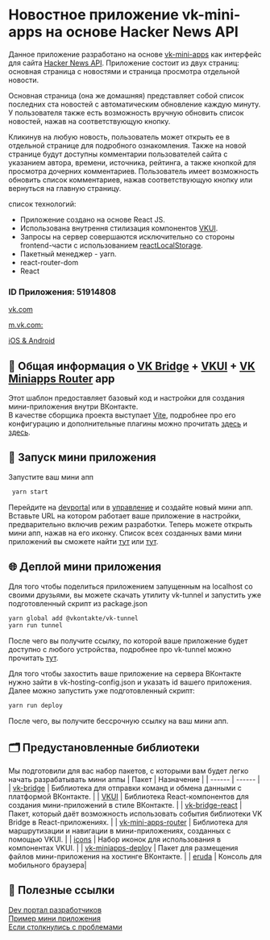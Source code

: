 # Новостное приложение vk-mini-apps на основе Hacker News API

Данное приложение разработано на основе [vk-mini-apps](https://dev.vk.com/ru) как интерфейс для сайта [Hacker News API](https://news.ycombinator.com/news). Приложение состоит из двух страниц: основная страница с новостями и страница просмотра отдельной новости.

Основная страница (она же домашняя) представляет собой список последних ста новостей с автоматическим обновление каждую минуту. У пользователя также есть возможность вручную обновить список новостей, нажав на соответствующую кнопку.

Кликинув на любую новость, пользователь может открыть ее в отдельной странице для подробного ознакомления. Также на новой страницe будут доступны комментарии пользователей сайта с указанием автора, времени, источника, рейтинга, а также кнопкой для просмотра дочерних комментариев. Пользователь имеет возможность обновить список комментариев, нажав соответствующую кнопку или вернуться на главную страницу.

cписок технологий:

-   Приложение создано на основе React JS.
-   Использована внутрення стилизация компонентов [VKUI](https://vkcom.github.io/VKUI/).
-   Запросы на сервер совершаются исключительно со стороны frontend-части c использованием [reactLocalStorage](https://www.npmjs.com/package/react-local-storage-manager).
-   Пакетный менеджер - yarn.
-   react-router-dom
-   React

### ID Приложения: 51914808

[vk.com](https://stage-app51914808-47add81e0c02.pages.vk-apps.com/index.html)

[m.vk.com:](https://stage-app51914808-47add81e0c02.pages.vk-apps.com/index.html)

[iOS & Android](https://stage-app51914808-47add81e0c02.pages.vk-apps.com/index.html)

## 🚀 Общая информация о [VK Bridge](https://github.com/VKCOM/vk-bridge) + [VKUI](https://github.com/VKCOM/VKUI) + [VK Miniapps Router](https://github.com/VKCOM/vk-mini-apps-router) app

Этот шаблон предоставляет базовый код и настройки для создания мини-приложения внутри ВКонтакте.  
В качестве сборщика проекта выступает [Vite](https://vite-docs-ru.vercel.app/guide/), подробнее про его конфигурацию и дополнительные плагины можно прочитать [здесь](https://vite-docs-ru.vercel.app/config/) и [здесь]().

## 🚀 Запуск мини приложения

Запустите ваш мини апп

```sh
 yarn start
```

Перейдите на [devportal](https://dev.vk.com/ru) или в [управление](https://vk.com/apps?act=manage) и создайте новый мини апп.  
Вставьте URL на котором работает ваше приложение в настройки, предварительно включив режим разработки.
Теперь можете открыть мини апп, нажав на его иконку.
Список всех созданных вами мини приложений вы сможете найти [тут](https://vk.com/apps?act=manage) или [тут](https://dev.vk.com/ru/admin/apps-list).

## 🌐 Деплой мини приложения

Для того чтобы поделиться приложением запущенным на localhost со своими друзьями, вы можете скачать утилиту vk-tunnel и запустить уже подготовленный скрипт из package.json

```sh
yarn global add @vkontakte/vk-tunnel
yarn run tunnel
```

После чего вы получите ссылку, по которой ваше приложение будет доступно с любого устройства, подробнее про vk-tunnel можно прочитать [тут](https://dev.vk.com/ru/libraries/tunnel).

Для того чтобы захостить ваше приложение на сервера ВКонтакте нужно зайти в vk-hosting-config.json и указать id вашего приложения. Далее можно запустить уже подготовленный скрипт:

```sh
yarn run deploy
```

После чего, вы получите бессрочную ссылку на ваш мини апп.

## 🗂️ Предустановленные библиотеки

Мы подготовили для вас набор пакетов, с которыми вам будет легко начать разрабатывать мини аппы
| Пакет | Назначение |
| ------ | ------ |
| [vk-bridge](https://dev.vk.com/ru/mini-apps/bridge) | Библиотека для отправки команд и обмена данными с платформой ВКонтакте. |
| [VKUI](https://vkcom.github.io/VKUI/) | Библиотека React-компонентов для создания мини-приложений в стиле ВКонтакте. |
| [vk-bridge-react](https://www.npmjs.com/package/@vkontakte/vk-bridge-react) | Пакет, который даёт возможность использовать события библиотеки VK Bridge в React-приложениях. |
| [vk-mini-apps-router](https://dev.vk.com/ru/libraries/router) | Библиотека для маршрутизации и навигации в мини-приложениях, созданных с помощью VKUI. |
| [icons](https://vkcom.github.io/icons/) | Набор иконок для использования в компонентах VKUI. |
| [vk-miniapps-deploy](https://dev.vk.com/ru/mini-apps/development/hosting) | Пакет для размещения файлов мини-приложения на хостинге ВКонтакте. |
| [eruda](https://www.npmjs.com/package/eruda) | Консоль для мобильного браузера|

## 📎 Полезные ссылки

[Dev портал разработчиков](https://dev.vk.com/ru)  
[Пример мини приложения](https://dev.vk.com/ru/mini-apps/examples/shop)  
[Если столкнулись с проблемами](https://github.com/VKCOM/create-vk-mini-app/issues)
